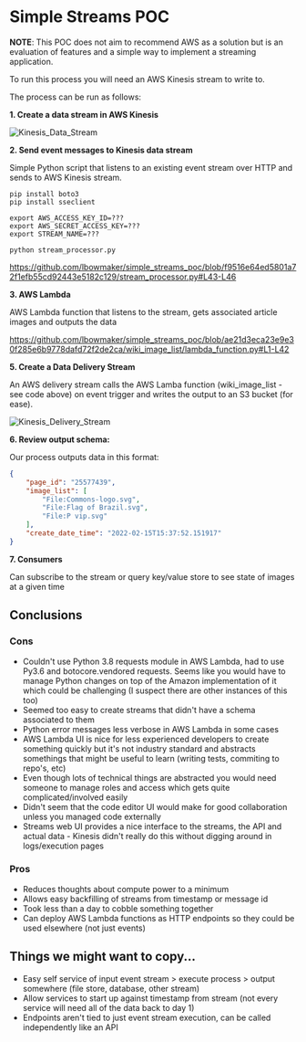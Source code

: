 # Simple Streams POC

**NOTE**: This POC does not aim to recommend AWS as a solution but is an evaluation of features and a simple way to implement a streaming application.

To run this process you will need an AWS Kinesis stream to write to.

The process can be run as follows:

**1. Create a data stream in AWS Kinesis**

![Kinesis_Data_Stream](https://user-images.githubusercontent.com/93719848/154076403-effbaac4-95a9-47e9-b71d-bedf68e605e1.png)

**2. Send event messages to Kinesis data stream**

Simple Python script that listens to an existing event stream over HTTP and sends to AWS Kinesis stream.

```
pip install boto3
pip install sseclient

export AWS_ACCESS_KEY_ID=???
export AWS_SECRET_ACCESS_KEY=???
export STREAM_NAME=???

python stream_processor.py
```

https://github.com/lbowmaker/simple_streams_poc/blob/f9516e64ed5801a72f1efb55cd92443e5182c129/stream_processor.py#L43-L46

**3. AWS Lambda**

AWS Lambda function that listens to the stream, gets associated article images and outputs the data

https://github.com/lbowmaker/simple_streams_poc/blob/ae21d3eca23e9e30f285e6b9778dafd72f2de2ca/wiki_image_list/lambda_function.py#L1-L42

**5. Create a Data Delivery Stream**

An AWS delivery stream calls the AWS Lamba function (wiki_image_list - see code above) on event trigger and writes the output to an S3 bucket (for ease).

![ Kinesis_Delivery_Stream](https://user-images.githubusercontent.com/93719848/154101477-98de0110-bd5f-411f-9fcb-fc8a526bb6c1.png)

**6. Review output schema:**

Our process outputs data in this format:

```json
{
	"page_id": "25577439",
	"image_list": [
		"File:Commons-logo.svg",
		"File:Flag of Brazil.svg",
		"File:P vip.svg"
	],
	"create_date_time": "2022-02-15T15:37:52.151917"
}
```

**7. Consumers**

Can subscribe to the stream or query key/value store to see state of images at a given time

## Conclusions

### Cons

- Couldn't use Python 3.8 requests module in AWS Lambda, had to use Py3.6 and botocore.vendored requests. Seems like you would have to manage Python changes on top of the Amazon implementation of it which could be challenging (I suspect there are other instances of this too)
- Seemed too easy to create streams that didn't have a schema associated to them
- Python error messages less verbose in AWS Lambda in some cases
- AWS Lambda UI is nice for less experienced developers to create something quickly but it's not industry standard and abstracts somethings that might be useful to learn (writing tests, commiting to repo's, etc)
- Even though lots of technical things are abstracted you would need someone to manage roles and access which gets quite complicated/involved easily
- Didn't seem that the code editor UI would make for good collaboration unless you managed code externally
- Streams web UI provides a nice interface to the streams, the API and actual data - Kinesis didn't really do this without digging around in logs/execution pages

### Pros

- Reduces thoughts about compute power to a minimum
- Allows easy backfilling of streams from timestamp or message id
- Took less than a day to cobble something together
- Can deploy AWS Lambda functions as HTTP endpoints so they could be used elsewhere (not just events)

## Things we might want to copy...

- Easy self service of input event stream > execute process > output somewhere (file store, database, other stream)
- Allow services to start up against timestamp from stream (not every service will need all of the data back to day 1)
- Endpoints aren't tied to just event stream execution, can be called independently like an API

